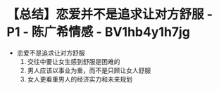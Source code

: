# 【总结】恋爱并不是追求让对方舒服 - P1 - 陈广希情感 - BV1hb4y1h7jg

-   恋爱不是追求让对方舒服
    1.  交往中要让女生感到舒服是困难的
    2.  男人应该以事业为重，而不是只顾让女人舒服
    3.  女人更看重男人的经济实力和未来规划